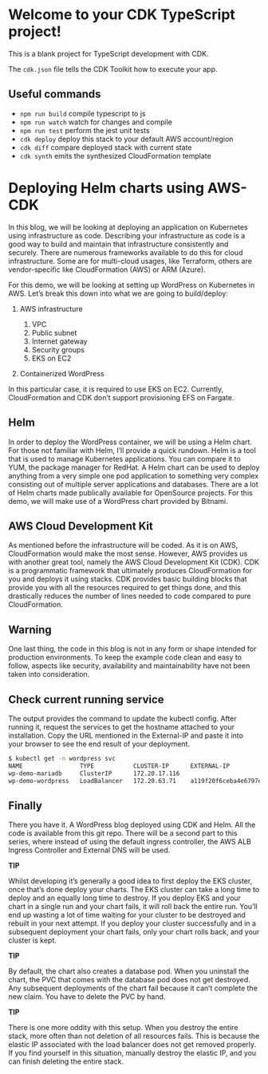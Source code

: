 # Welcome to your CDK TypeScript project!

This is a blank project for TypeScript development with CDK.

The `cdk.json` file tells the CDK Toolkit how to execute your app.

## Useful commands

- `npm run build` compile typescript to js
- `npm run watch` watch for changes and compile
- `npm run test` perform the jest unit tests
- `cdk deploy` deploy this stack to your default AWS account/region
- `cdk diff` compare deployed stack with current state
- `cdk synth` emits the synthesized CloudFormation template

# Deploying Helm charts using AWS-CDK

In this blog, we will be looking at deploying an application on Kubernetes using infrastructure as code. Describing your infrastructure as code is a good way to build and maintain that infrastructure consistently and securely. There are numerous frameworks available to do this for cloud infrastructure. Some are for multi-cloud usages, like Terraform, others are vendor-specific like CloudFormation (AWS) or ARM (Azure).

For this demo, we will be looking at setting up WordPress on Kubernetes in AWS. Let’s break this down into what we are going to build/deploy:

1. AWS infrastructure

   1. VPC
   2. Public subnet
   3. Internet gateway
   4. Security groups
   5. EKS on EC2

2. Containerized WordPress

In this particular case, it is required to use EKS on EC2. Currently, CloudFormation and CDK don’t support provisioning EFS on Fargate.

## **Helm**

In order to deploy the WordPress container, we will be using a Helm chart. For those not familiar with Helm, I’ll provide a quick rundown. Helm is a tool that is used to manage Kubernetes applications. You can compare it to YUM, the package manager for RedHat. A Helm chart can be used to deploy anything from a very simple one pod application to something very complex consisting out of multiple server applications and databases. There are a lot of Helm charts made publically available for OpenSource projects. For this demo, we will make use of a WordPress chart provided by Bitnami.

## **AWS Cloud Development Kit**

As mentioned before the infrastructure will be coded. As it is on AWS, CloudFormation would make the most sense. However, AWS provides us with another great tool, namely the AWS Cloud Development Kit (CDK). CDK is a programmatic framework that ultimately produces CloudFormation for you and deploys it using stacks. CDK provides basic building blocks that provide you with all the resources required to get things done, and this drastically reduces the number of lines needed to code compared to pure CloudFormation.

## **Warning**

One last thing, the code in this blog is not in any form or shape intended for production environments. To keep the example code clean and easy to follow, aspects like security, availability and maintainability have not been taken into consideration.

## **Check current running service**

The output provides the command to update the kubectl config. After running it, request the services to get the hostname attached to your installation. Copy the URL mentioned in the External-IP and paste it into your browser to see the end result of your deployment.

```bash
$ kubectl get -n wordpress svc
NAME                TYPE           CLUSTER-IP      EXTERNAL-IP                                                               PORT(S)                      AGE
wp-demo-mariadb     ClusterIP      172.20.17.116                                                                       3306/TCP                     21h
wp-demo-wordpress   LoadBalancer   172.20.63.71    a119f20f6ceba4e6797e97fb119ab98f-1923973079.eu-west-1.elb.amazonaws.com   80:31320/TCP,443:31989/TCP   21h
```

## **Finally**

There you have it. A WordPress blog deployed using CDK and Helm. All the code is available from this git repo. There will be a second part to this series, where instead of using the default ingress controller, the AWS ALB Ingress Controller and External DNS will be used.

**TIP**

Whilst developing it’s generally a good idea to first deploy the EKS cluster, once that’s done deploy your charts. The EKS cluster can take a long time to deploy and an equally long time to destroy. If you deploy EKS and your chart in a single run and your chart fails, it will roll back the entire run. You’ll end up wasting a lot of time waiting for your cluster to be destroyed and rebuilt in your next attempt. If you deploy your cluster successfully and in a subsequent deployment your chart fails, only your chart rolls back, and your cluster is kept.

**TIP**

By default, the chart also creates a database pod. When you uninstall the chart, the PVC that comes with the database pod does not get destroyed. Any subsequent deployments of the chart fail because it can’t complete the new claim. You have to delete the PVC by hand.

**TIP**

There is one more oddity with this setup. When you destroy the entire stack, more often than not deletion of all resources fails. This is because the elastic IP associated with the load balancer does not get removed properly. If you find yourself in this situation, manually destroy the elastic IP, and you can finish deleting the entire stack.

<!-- Reference -->

[deploying helm charts using aws-cdk]: https://www.fourco.nl/blogs/deploying-helm-charts-using-aws-cdk/
[ aws-load-balancer-controller]: https://github.com/kubernetes-sigs/aws-load-balancer-controller
